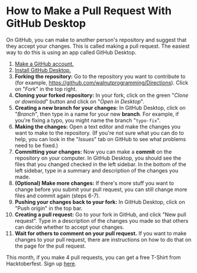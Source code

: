 # How to Make a Pull Request With GitHub Desktop

On GitHub, you can make to another person's repository and suggest that they accept your changes. This is called making a pull request. The easiest way to do this is using an app called GitHub Desktop. 

1. [Make a GitHub account.](https://github.com/) 
2. [Install GitHub Desktop.](https://desktop.github.com)
3. **Forking the repository:** Go to the repository you want to contribute to (for example, <https://github.com/walnutprogramming/Directions>). Click on "*Fork*" in the top right. 
4. **Cloning your forked repository:** In your fork, click on the green "*Clone or download*" button and click on "*Open in Desktop*". 
5. **Creating a new branch for your changes:** In GitHub Desktop, click on "*Branch*", then type in a name for your new **branch**. For example, if you're fixing a typo, you might name the branch "`typo-fix`". 
6. **Making the changes:** Open a text editor and make the changes you want to make to the repository. (If you're not sure what you can do to help, you can look in the "*Issues*" tab on GitHub to see what problems need to be fixed.)
7. **Committing your changes:** Now you can make a **commit** on the repository on your computer. In GitHub Desktop, you should see the files that you changed checked in the left sidebar. In the bottom of the left sidebar, type in a summary and description of the changes you made. 
8. **(Optional) Make more changes:** If there's more stuff you want to change before you submit your pull request, you can still change more files and commit again (steps 6-7).
9. **Pushing your changes back to your fork:** In GitHub Desktop, click on "Push origin" in the top bar. 
10. **Creating a pull request:** Go to your fork in GitHub, and click "New pull request". Type in a description of the changes you made so that others can decide whether to accept your changes. 
11. **Wait for others to comment on your pull request.** If you want to make changes to your pull request, there are instructions on how to do that on the page for the pull request. 

This month, if you make 4 pull requests, you can get a free T-Shirt from Hacktoberfest. Sign up [here](https://hacktoberfest.digitalocean.com/).
